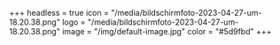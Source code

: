+++
headless = true
icon = "/media/bildschirmfoto-2023-04-27-um-18.20.38.png"
logo = "/media/bildschirmfoto-2023-04-27-um-18.20.38.png"
image = "/img/default-image.jpg"
color = "#5d9fbd"
+++

